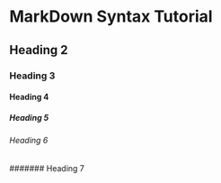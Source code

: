 # MarkDown Syntax Tutorial 
## Heading 2
### Heading 3
#### Heading 4
##### Heading 5
###### Heading 6 
####### Heading 7

